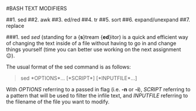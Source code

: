 #BASH TEXT MODIFIERS

##1. sed
##2. awk
##3. ed/red
##4. tr
##5. sort
##6. expand/unexpand
##7. replace

###1. sed
*sed* (standing for a {**s**}tream {**ed**}itor) is a quick and efficient way of changing the text inside of a file without having to go in and change things yourself (time you can better use working on the next assignment :wink:).

The usual format of the sed command is as follows:

<blockquote>
sed *OPTIONS*... [*SCRIPT*] [*INPUTFILE*...]
</blockquote>

With *OPTIONS* referring to a passed in flag (i.e. **-n** or **-i**),
*SCRIPT* referring to a pattern that will be used to filter the infile text,
and *INPUTFILE* referring to the filename of the file you want to modify.


